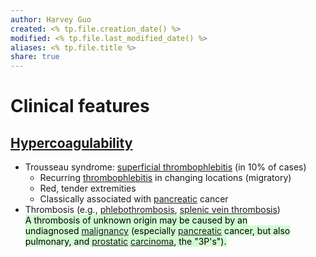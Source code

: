 ```yaml
---
author: Harvey Guo
created: <% tp.file.creation_date() %>
modified: <% tp.file.last_modified_date() %>
aliases: <% tp.file.title %>
share: true
---
```


# Clinical features
## [Hypercoagulability](https://next.amboss.com/us/article/bo0H0S#Z0f31154c63b8097e20cbfc0736fd665a)
- Trousseau syndrome: [superficial thrombophlebitis](https://next.amboss.com/us/article/fh0kWf#Z502e36e6973a5064c56b22989fb25dac) (in 10% of cases)
    - Recurring [thrombophlebitis](https://next.amboss.com/us/article/fh0kWf#Z503e62c322f86af769ed725916b88de5) in changing locations (migratory)
    - Red, tender extremities
    - Classically associated with [pancreatic](https://next.amboss.com/us/article/260T4S#Z0842648c05a9f12b182c77d4baeb7a3a) cancer
- Thrombosis (e.g., [phlebothrombosis](https://next.amboss.com/us/article/fh0kWf#Z6f97f921fd5692d434781802ed911758), [splenic vein thrombosis](https://next.amboss.com/us/article/hS0cz2#Z8c8828405a5aec7c073665ced999fa27))
<mark style="background: #BBFABBA6;">A thrombosis of unknown origin may be caused by an undiagnosed [malignancy](https://next.amboss.com/us/article/WM0Png#Z8c3bce39ca977e0f872b6d9fb3be8cfb) (especially [pancreatic](https://next.amboss.com/us/article/260T4S#Z0842648c05a9f12b182c77d4baeb7a3a) cancer, but also pulmonary, and [prostatic](https://next.amboss.com/us/article/l60vOS#Z6193c696f64ae504f5c057459595b7f3) [carcinoma](https://next.amboss.com/us/article/WM0Png#Z22674f156f136302ff6142f806db0d5a), the "3P's").</mark>